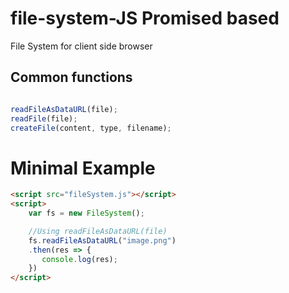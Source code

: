 # file-system-JS Promised based
File System for client side browser 

## Common functions
```javascript

readFileAsDataURL(file);
readFile(file);
createFile(content, type, filename);
```
# Minimal Example 
```html
<script src="fileSystem.js"></script>
<script>
    var fs = new FileSystem();

    //Using readFileAsDataURL(file)
    fs.readFileAsDataURL("image.png")
    .then(res => {
       console.log(res);  
    })
</script>

